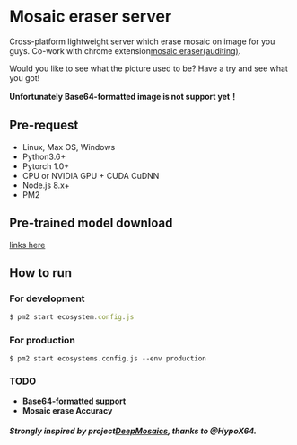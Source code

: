 # Mosaic eraser server
Cross-platform lightweight server which erase mosaic on image for you guys. Co-work with chrome extension[mosaic eraser(auditing)]().

Would you like to see what the picture used to be? Have a try and see what you got!

**Unfortunately Base64-formatted image is not support yet！**
 
## Pre-request
- Linux, Max OS, Windows
- Python3.6+ 
- Pytorch 1.0+
- CPU or NVIDIA GPU + CUDA CuDNN
- Node.js 8.x+
- PM2

## Pre-trained model download
[links here](https://github.com/HypoX64/DeepMosaics#get-pre_trained-models-and-test-video)

## How to run 
### For development
```javascript
$ pm2 start ecosystem.config.js
```

### For production
```
$ pm2 start ecosystems.config.js --env production
```

### TODO
- **Base64-formatted support**
- **Mosaic erase Accuracy**

##### Strongly inspired by project[DeepMosaics](https://github.com/HypoX64/DeepMosaics), thanks to @HypoX64. 

